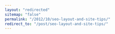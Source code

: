 ```yaml
---
layout: "redirected"
sitemap: "false"
permalink: "/2012/10/seo-layout-and-site-tips/"
redirect_to: "/post/seo-layout-and-site-tips/"
---
```




